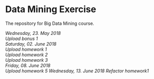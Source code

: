 # Data Mining Exercise
The repository for Big Data Mining course.  

*Wednesday, 23. May 2018*  
*Upload bonus 1*  
*Saturday, 02. June 2018*  
*Upload homework 1*  
*Upload homework 2*  
*Upload homework 3*  
*Friday, 08. June 2018*  
*Upload homework 5* 
*Wednesday, 13. June 2018*
*Refactor homework1* 
